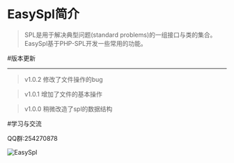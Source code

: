 # EasySpl简介

>SPL是用于解决典型问题(standard problems)的一组接口与类的集合。EasySpl基于PHP-SPL开发一些常用的功能。

#版本更新
***
>v1.0.2 修改了文件操作的bug

>v1.0.1 增加了文件的基本操作

>v1.0.0 稍微改造了spl的数据结构

#学习与交流

QQ群:254270878

![EasySpl](https://raw.githubusercontent.com/tuzisir/EasySplDocument/master/img/qq.png)

